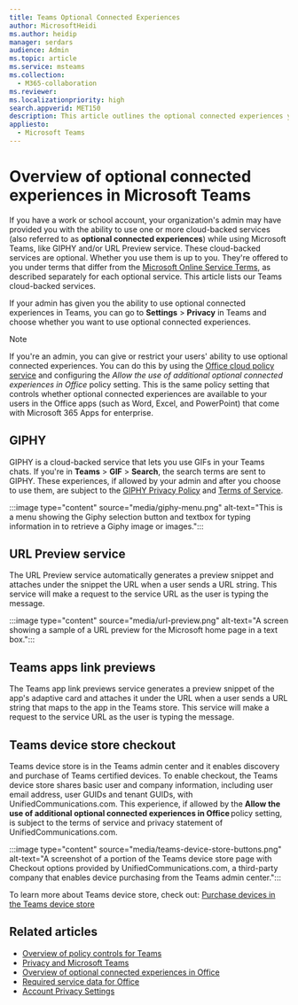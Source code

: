 ```yaml
---
title: Teams Optional Connected Experiences 
author: MicrosoftHeidi
ms.author: heidip
manager: serdars
audience: Admin
ms.topic: article
ms.service: msteams
ms.collection: 
  - M365-collaboration
ms.reviewer: 
ms.localizationpriority: high
search.appverid: MET150
description: This article outlines the optional connected experiences you will see in Microsoft Teams.
appliesto: 
  - Microsoft Teams
---
```


# Overview of optional connected experiences in Microsoft Teams

If you have a work or school account, your organization's admin may have provided you with the ability to use one or more cloud-backed services (also referred to as **optional connected experiences**) while using Microsoft Teams, like GIPHY and/or URL Preview service. These cloud-backed services are optional. Whether you use them is up to you. They're offered to you under  terms that differ from the [Microsoft Online Service Terms](https://www.microsoft.com/licensing/product-licensing/products), as described separately for each optional service. This article lists our Teams cloud-backed services.

If your admin has given you the ability to use optional connected experiences in Teams, you can go to **Settings** > **Privacy** in Teams and choose whether you want to use optional connected experiences.

> [!NOTE]
> If you're an admin, you can give or restrict your users' ability to use optional connected experiences. You can do this by using the [Office cloud policy service](/deployoffice/overview-office-cloud-policy-service) and configuring the *Allow the use of additional optional connected experiences in Office* policy setting. This is the same policy setting that controls whether optional connected experiences are available to your users in the Office apps (such as Word, Excel, and PowerPoint) that come with Microsoft 365 Apps for enterprise.

## GIPHY

GIPHY is a cloud-backed service that lets you use GIFs in your Teams chats. If you're in **Teams** > **GIF** > **Search**, the search terms are sent to GIPHY. These experiences, if allowed by your admin and after you choose to use them, are subject to the [GIPHY Privacy Policy](https://support.giphy.com/hc/articles/360032872931-GIPHY-Privacy-Policy) and [Terms of Service](https://support.giphy.com/hc/articles/360020027752-GIPHY-User-Terms-of-Service).

:::image type="content" source="media/giphy-menu.png" alt-text="This is a menu showing the Giphy selection button and textbox for typing information in to retrieve a Giphy image or images.":::

## URL Preview service

The URL Preview service automatically generates a preview snippet and attaches under the snippet the URL when a user sends a URL string. This service will make a request to the service URL as the user is typing the message.

:::image type="content" source="media/url-preview.png" alt-text="A screen showing a sample of a URL preview for the Microsoft home page in a text box.":::

## Teams apps link previews

The Teams app link previews service generates a preview snippet of the app's adaptive card and attaches it under the URL when a user sends a URL string that maps to the app in the Teams store. This service will make a request to the service URL as the user is typing the message.

## Teams device store checkout  

Teams device store is in the Teams admin center and it enables discovery and purchase of Teams certified devices. To enable checkout, the Teams device store shares basic user and company information, including user email address, user GUIDs and tenant GUIDs, with UnifiedCommunications.com. This experience, if allowed by the **Allow the use of additional optional connected experiences in Office** policy setting, is subject to the terms of service and privacy statement of UnifiedCommunications.com.

:::image type="content" source="media/teams-device-store-buttons.png" alt-text="A screenshot of a portion of the Teams device store page with Checkout options provided by UnifiedCommunications.com, a third-party company that enables device purchasing from the Teams admin center.":::

To learn more about Teams device store, check out: [Purchase devices in the Teams device store](devices/device-store.md)

## Related articles

- [Overview of policy controls for Teams](policy-control-overview.md)
- [Privacy and Microsoft Teams](teams-privacy.md)
- [Overview of optional connected experiences in Office](/deployoffice/privacy/optional-connected-experiences)
- [Required service data for Office](/deployoffice/privacy/required-service-data)
- [Account Privacy Settings](https://support.microsoft.com/office/3e7bc183-bf52-4fd0-8e6b-78978f7f121b)